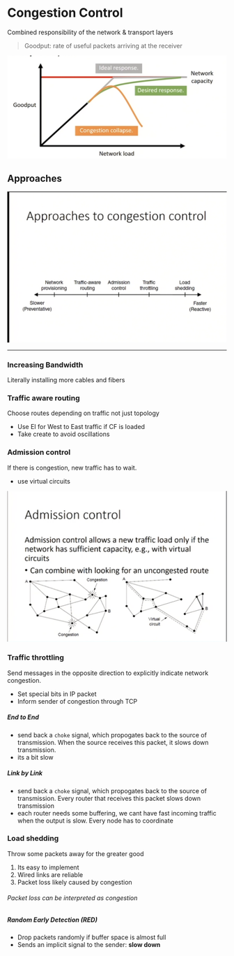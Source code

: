 # Congestion Control
Combined responsibility of the network & transport layers

> Goodput: rate of useful packets arriving at the receiver

<img src="goodput_diagram.png"> 

## Approaches
<img src="congestion_control_approaches.png"> 

___

### Increasing Bandwidth 
Literally installing more cables and fibers

### Traffic aware routing
Choose routes depending on traffic not just topology
* Use EI for West to East traffic if CF is loaded
* Take create to avoid oscillations

### Admission control
If there is congestion, new traffic has to wait.
* use virtual circuits
<img src="admission_control.png"> 

### Traffic throttling
Send messages in the opposite direction to explicitly indicate network congestion.
* Set special bits in IP packet
* Inform sender of congestion through TCP

##### End to End
* send back a `choke` signal, which propogates back to the source of transmission. When the source receives this packet, it slows down transmission.
* its a bit slow

##### Link by Link 
* send back a `choke` signal, which propogates back to the source of transmission. Every router that receives this packet slows down transmission
* each router needs some buffering, we cant have fast incoming traffic when the output is slow. Every node has to coordinate 

### Load shedding
Throw some packets away for the greater good

1. Its easy to implement
2. Wired links are reliable
3. Packet loss likely caused by congestion

###### Packet loss can be interpreted as congestion

##### Random Early Detection (RED)
* Drop packets randomly if buffer space is almost full
* Sends an implicit signal to the sender: **slow down**


